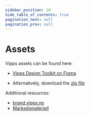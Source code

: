 ```yaml
---
sidebar_position: 10
hide_table_of_contents: true
pagination_next: null
pagination_prev: null
---
```


# Assets

Vipps assets can be found here:

* [Vipps Design Toolkit on Figma][figma-link]

* Alternatively, download the [zip file](/downloads/vipps-design-toolkit.zip)


Additional resources:

* [brand.vipps.no](https://brand.vipps.no/)
* [Markedsmateriell](https://www.vipps.no/markedsmateriell/)



[figma-link]: https://www.figma.com/file/8678DAVOSUQbD6VhZVUGuh/Vipps-Design-Toolkit?type=design&node-id=1%3A972&t=MTp5hTbXodmc0qUs-1
